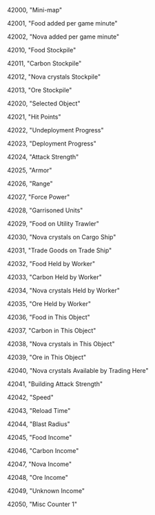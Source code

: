﻿42000, "Mini-map"

42001, "Food added per game minute"

42002, "Nova added per game minute"

42010, "Food Stockpile"

42011, "Carbon Stockpile"

42012, "Nova crystals Stockpile"

42013, "Ore Stockpile"

42020, "Selected Object"

42021, "Hit Points"

42022, "Undeployment Progress"

42023, "Deployment Progress"

42024, "Attack Strength"

42025, "Armor"

42026, "Range"

42027, "Force Power"

42028, "Garrisoned Units"

42029, "Food on Utility Trawler"

42030, "Nova crystals on Cargo Ship"

42031, "Trade Goods on Trade Ship"

42032, "Food Held by Worker"

42033, "Carbon Held by Worker"

42034, "Nova crystals Held by Worker"

42035, "Ore Held by Worker"

42036, "Food in This Object"

42037, "Carbon in This Object"

42038, "Nova crystals in This Object"

42039, "Ore in This Object"

42040, "Nova crystals Available by Trading Here"

42041, "Building Attack Strength"

42042, "Speed"

42043, "Reload Time"

42044, "Blast Radius"

42045, "Food Income"

42046, "Carbon Income"

42047, "Nova Income"

42048, "Ore Income"

42049, "Unknown Income"

42050, "Misc Counter 1"

